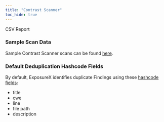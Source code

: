 ```yaml
---
title: "Contrast Scanner"
toc_hide: true
---
```

CSV Report

### Sample Scan Data
Sample Contrast Scanner scans can be found [here](https://github.com/ExposureX/django-ExposureX/tree/master/unittests/scans/contrast).

### Default Deduplication Hashcode Fields
By default, ExposureX identifies duplicate Findings using these [hashcode fields](https://docs.exposurex.com/en/working_with_findings/finding_deduplication/about_deduplication/):

- title
- cwe
- line
- file path
- description
